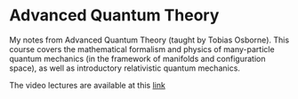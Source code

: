 # Advanced Quantum Theory
My notes from Advanced Quantum Theory (taught by Tobias Osborne). 
This course covers the mathematical formalism and physics of many-particle quantum mechanics (in the framework of manifolds and configuration space), as well as introductory relativistic quantum mechanics.

The video lectures are available at this [link](https://www.youtube.com/playlist?list=PLDfPUNusx1Eo60qx3Od2KLUL4b7VDPo9F "Advanced Quantum Mechanics Playlist")
